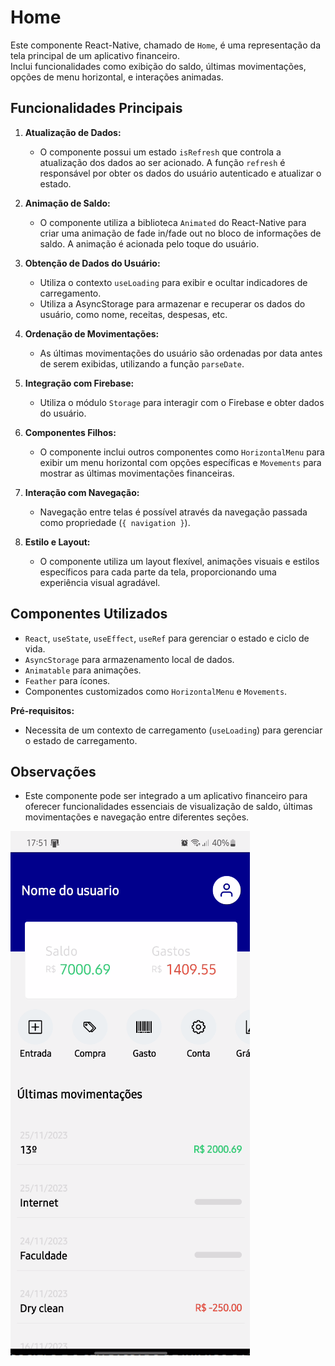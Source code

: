 # Home

Este componente React-Native, chamado de `Home`, é uma representação da tela principal de um aplicativo financeiro.  
Inclui funcionalidades como exibição do saldo, últimas movimentações, opções de menu horizontal, e interações animadas.

## Funcionalidades Principais

1. **Atualização de Dados:**
   - O componente possui um estado `isRefresh` que controla a atualização dos dados ao ser acionado. A função `refresh` é responsável por obter os dados do usuário autenticado e atualizar o estado.

2. **Animação de Saldo:**
   - O componente utiliza a biblioteca `Animated` do React-Native para criar uma animação de fade in/fade out no bloco de informações de saldo. A animação é acionada pelo toque do usuário.

3. **Obtenção de Dados do Usuário:**
   - Utiliza o contexto `useLoading` para exibir e ocultar indicadores de carregamento.
   - Utiliza a AsyncStorage para armazenar e recuperar os dados do usuário, como nome, receitas, despesas, etc.

4. **Ordenação de Movimentações:**
   - As últimas movimentações do usuário são ordenadas por data antes de serem exibidas, utilizando a função `parseDate`.

5. **Integração com Firebase:**
   - Utiliza o módulo `Storage` para interagir com o Firebase e obter dados do usuário.

6. **Componentes Filhos:**
   - O componente inclui outros componentes como `HorizontalMenu` para exibir um menu horizontal com opções específicas e `Movements` para mostrar as últimas movimentações financeiras.

7. **Interação com Navegação:**
   - Navegação entre telas é possível através da navegação passada como propriedade (`{ navigation }`).

8. **Estilo e Layout:**
   - O componente utiliza um layout flexível, animações visuais e estilos específicos para cada parte da tela, proporcionando uma experiência visual agradável.

## Componentes Utilizados

- `React`, `useState`, `useEffect`, `useRef` para gerenciar o estado e ciclo de vida.
- `AsyncStorage` para armazenamento local de dados.
- `Animatable` para animações.
- `Feather` para ícones.
- Componentes customizados como `HorizontalMenu` e `Movements`.

**Pré-requisitos:**
- Necessita de um contexto de carregamento (`useLoading`) para gerenciar o estado de carregamento.

## Observações

- Este componente pode ser integrado a um aplicativo financeiro para oferecer funcionalidades essenciais de visualização de saldo, últimas movimentações e navegação entre diferentes seções.

![Home screen](asset/home.png)